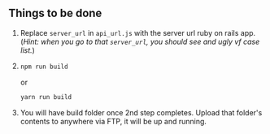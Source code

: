 ## Things to be done

1. Replace `server_url` in `api_url.js` with the server url ruby on rails app. (*Hint: when you go to that `server_url`, you should see and ugly vf case list.*)

2. ```bash
   npm run build
   ```
   or
   ```bash
   yarn run build
   ```
3. You will have build folder once 2nd step completes. Upload that folder's contents to anywhere via FTP, it will be up and running.
